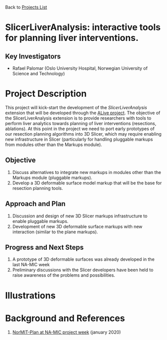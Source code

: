 Back to [Projects List](../../README.md#ProjectsList)

# SlicerLiverAnalysis: interactive tools for planning liver interventions.

## Key Investigators

- Rafael Palomar (Oslo University Hospital, Norwegian University of Science and Technology)

# Project Description

<!-- Add a short paragraph describing the project. -->

This project will kick-start the development of the *SlicerLiverAnalysis* extension that will be developed through the [ALive project](https://alive-research.no). The objective of the SlicerLiverAnalysis extension is to provide researchers with tools to perform liver analytics towards planning of liver interventions (resections, ablations). At this point in the project we need to port early prototypes of our resection planning algorithms into 3D Slicer, which may require enabling new infrastructure in Slicer (particularly for handling pluggable markups from modules other than the Markups module). 

## Objective

<!-- Describe here WHAT you would like to achieve (what you will have as end result). -->

1. Discuss alternatives to integrate new markups in modules other than the Markups module (pluggable markups).
2. Develop a 3D deformable surface model markup that will be the base for resection planning tools.

## Approach and Plan

<!-- Describe here HOW you would like to achieve the objectives stated above. -->

1. Discussion and design of new 3D Slicer markups infrastructure to enable pluggable markups.
2. Development of new 3D deformable surface markups with new interaction (similar to the plane markups).

## Progress and Next Steps

<!-- Update this section as you make progress, describing of what you have ACTUALLY DONE. If there are specific steps that you could not complete then you can describe them here, too. -->

1. A prototype of 3D deformable surfaces was already developed in the last NA-MIC week
2. Preliminary discussions with the Slicer developers have been held to raise awareness of the problems and possibilities.

# Illustrations

<!-- Add pictures and links to videos that demonstrate what has been accomplished.
![Description of picture](Example2.jpg)
![Some more images](Example2.jpg)
-->

# Background and References
1. [NorMIT-Plan at NA-MIC project week](https://projectweek.na-mic.org/PW33_2020_GranCanaria/Projects/NorMIT-Plan/) (january 2020)
<!-- If you developed any software, include link to the source code repository. If possible, also add links to sample data, and to any relevant publications. -->
